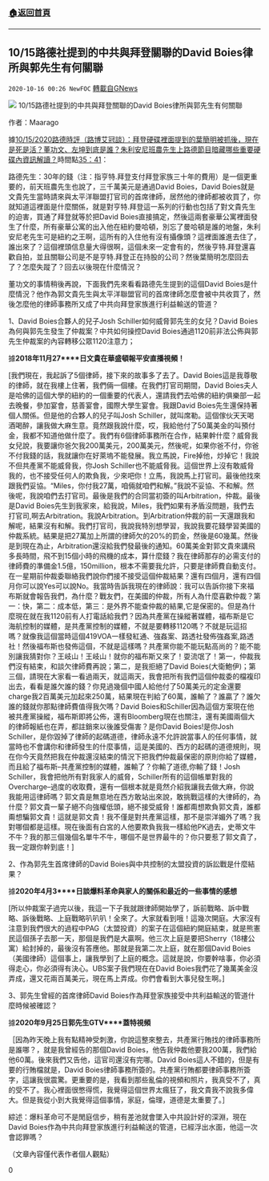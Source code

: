 ###  [:house:返回首頁](https://github.com/ourhimalayas/txt)
---

## 10/15路德社提到的中共與拜登關聯的David Boies律所與郭先生有何關聯
`2020-10-16 00:26 NewFOC` [轉載自GNews](https://gnews.org/zh-hant/427043/)

![]()![](https://s3.amazonaws.com/gnews-media-offload/wp-content/uploads/2020/10/16002101/David-Boies_%E5%89%AF%E6%9C%AC.jpg)
10/15路德社提到的中共與拜登關聯的David Boies律所與郭先生有何關聯

作者：Maarago

據[10/15/2020路德時評（路博艾冠談）：拜登硬碟裡面提到的葉簡明被抓後，現在是死是活？董功文、左坤到底是誰？朱利安尼班農先生上路德節目暗藏哪些重要硬碟內資訊解讀？](https://www.youtube.com/watch?v=LlF3DgN8oJY)時間點[35：41](https://youtu.be/LlF3DgN8oJY?t=2141)：



路德先生：30年的錢（注：指亨特.拜登支付拜登家族三十年的費用）是一個更重要的，前天班農先生也說了，三千萬美元是通過David Boies，David Boies就是文貴先生當時請來與太平洋聯盟打官司的首席律師，居然他的律師都被收買了，你就知道這裡面是什麼關係，就是對亨特.拜登這一系列的行動也包括了對文貴先生的迫害，買通了拜登就等於把David Boies直接搞定，然後這兩套豪華公寓裡面發生了什麼，所有豪華公寓的出入他在紐約曼哈頓，別忘了曼哈頓是誰的地盤，朱利安尼老先生可是紐約之王啊，這所有的入住他有沒有攝像頭？這裡面誰進去住了，誰出來了？這個裡頭信息量大得很啊，這個未來一定會有的，然後亨特.拜登還喜歡自拍，並且關聯公司是不是亨特.拜登正在持股的公司？然後葉簡明怎麼回去了？怎麼失蹤了？回去以後現在什麼情況？

董功文的事情稍後再說，下面我們先來看看路德先生提到的這個David Boies是什麼情況？他作為郭文貴先生與太平洋聯盟官司的首席律師怎麼會被中共收買了，然後怎麼他的律師事務所又成了中共向拜登家族進行利益輸送的管道？

1、David Boies合夥人的兒子Josh Schiller如何威脅郭先生的女兒？David Boies為何與郭先生發生了仲裁案？中共如何操控David Boies通過1120前非法公佈與郭先生仲裁案的內容轉移公眾1120注意力；

據**2018****年****11****月****27****日文貴在華盛頓報平安直播視頻！**

[我們現在，我起訴了5個律師，接下來的故事多了去了。David Boies這是我尊敬的律師，就在我樓上住著，我們倆一個樓。在我們打官司期間，David Boies夫人是哈佛的這個大學的紐約的一個重要的代表人，還請我們去哈佛的紐約俱樂部一起去晚餐，參加宴會，慈善宴會，國際大學生宴會。我跟David Boies先生還保持著個人關係。但是他的合夥人的兒子叫Josh Schiller，就叫席勒。這個傢伙天天喝酒喝醉，讓我做大麻生意。竟然跟我說什麼，哎，我給他付了50萬美金的叫預付金，我都不知道他做什麼了。我們有6個律師事務所在合作，結果幹什麼？威脅我女兒說，我要讓你爸欠我200萬美元，200萬美元，然後呢，如果你爸不付，你爸不付我錢的話，我就讓你在好萊塢不能發展。我立馬說，Fire掉他，炒掉它！我說不但共產黨不能威脅我，你Josh Schiller也不能威脅我。這個世界上沒有敢威脅我的，也不接受任何人的欺負我，少來吧你！立馬，我說馬上打官司。最後他找來跟我們妥協。“Miles，你付我27萬，咱倆就咱們和解。”我說不妥協、不和解。然後呢，我說咱們去打官司。最後是我們的合同當初簽的叫Arbitration，仲裁。最後是David Boies先生到我家來，給我說，Miles，我們如果有矛盾沒問題，我們去打官司,啊去Arbitration。我說Arbitration。到Arbitration仲裁的前一天還跟我和解呢，結果沒有和解。我們打官司，我說我特別想學習，我說我要花錢學習美國的仲裁系統。結果是把27萬加上所謂的律師欠的20%的罰金，然後是60幾萬。然後是到現在為止，Arbitration還沒給我們發最後的通知。60萬美金對郭文貴來講飛多長時間，飛不到15個小時的飛機的成本，算什麼錢？我在律師那存的必需支付的律師費的準備金1.5億，150million，根本不需要我允許，只要是律師費自動支付。在一星期前仲裁委聯絡我們說你們接不接受這個仲裁結果？還有四個月，還有四個月你可以說Yes可以說No。我當時告訴我現在的律師說：我可以告訴你接下來福布斯就會報告我們，為什麼？戰友們，在美國的仲裁，所有人為什麼喜歡仲裁？第一：快，第二：成本低，第三：是外界不能查仲裁的結果,它是保密的。但是為什麼現在就在我1120前有人打電話給我們？因為共產黨在操縱著媒體，福布斯是它海航控制的媒體，是共產黨控制的媒體，不就是要轉移1120嗎？不就是玩這招嗎？就像我這個當時這個419VOA一樣發紅通、強姦案、路透社發佈強姦案,路透社！然後福布斯也發佈這個，不就是這樣嗎？共產黨你能不能玩點高尚的？能不能別讓我猜對你？王岐山！王岐山！就你的福布斯又來了！耍流氓了！第一，仲裁我們沒有結束，和談欠律師費再說；第二，是我拒絕了David Boies(大衛鮑伊)；第三個，請現在大家看一看過兩天，就這兩天，我會把所有我們這個仲裁委的檔複印出去，看看是誰欠誰的錢？你見過幾個中國人給他付了50萬美元的定金還要charge我2百萬美元加起來250萬，結果現在判給了60萬，誰輸了？誰贏了？誰欠誰的錢就你那點律師費值得我欠嗎？David Boies和Schiller因為這個方案現在他被共產黨操縱，福布斯即將公佈，還有Bloomberg現在也關注，還有美國兩個大的律師報紙也在弄，都註銷來以後誰受傷害？是你David Boies!是你Josh Schiller，是你毀掉了律師的起碼道德，律師永遠不允許說當事人的任何事情，就當時也不會講你和律師發生的什麼事情，這是美國的、西方的起碼的道德規則，現在你今天竟然把我在仲裁還沒結束的情況下把我們仲裁最保密的原則你給了媒體，而且給了福布斯–共產黨控制的媒體，誰輸了？你輸了道德,你輸了錢！Josh Schiller，我會把他所有對我家人的威脅，Schiller所有的這個帳單對我的Overcharge–過度的收取費，還有一個根本就是竟然介紹我讓我去做大麻，你說我能用這律師嗎？郭文貴是無意地在西方敢站出來說，敢挑戰這樣的大律師的，為什麼？郭文貴一輩子絕不向強權低頭，絕不接受威脅！誰都甭想欺負郭文貴，誰都甭想騙郭文貴！這就是郭文貴！我不僅是對共產黨這樣，那不是崇洋媚外了嗎？我對哪個都是這樣。現在後面有白宮的人他要欺負我我一樣給他PK過去，史蒂文牛不牛？我的那三個幾個名單牛不牛，哪個不是世界最牛的？你只要惹了郭文貴了，我一定跟你幹到底！]

2、作為郭先生首席律師的David Boies與中共控制的太盟投資的訴訟戰是什麼結果？

據**2020****年****4****月****3****日談爆料革命與家人的關係和最近的一些事情的感想**

[所以仲裁案子過完以後，我這一下子我就跟律師開始學了，訴前戰略、訴中戰略、訴後戰略、上庭戰略叭叭叭！全來了。大家就看到哦！這幾次開庭。大家沒有注意到我們很大的過程中PAG（太盟投資）的案子在這個紐約開庭結束，就是熊憲民這個孫子去那一天，那個是我們是大贏啊。他三次上庭是要把Sherry（18樓公寓）給封掉的，最後沒有答應他。那就是我第二次上庭，就在那個David Boies（美國律師）這個事上，讓我學到了上庭的概念。這就是說，你要幹啥事，你必須得走心，你必須得有決心。UBS案子我們現在在David Boies我們花了幾萬美金沒弄成，還又花兩百萬美元，現在馬上弄成。你們會看到大事兒發生啊。]

3、郭先生曾經的首席律師David Boies作為拜登家族接受中共利益輸送的管道什麼時候被確認？

據**2020****年****9****月****25****日郭先生****GTV****蓋特視頻**

［因為昨天晚上我有點精神受刺激，你說這整來整去，共產黨行賄找的律師事務所是誰哪？，就是我曾經告的那個David Boies，他告我仲裁他要我200萬，我們給他60萬。後來我們又告他，這官司還沒有完哪。David Boies這人不錯的，但是有要的行賄檔就是，David Boies律師事務所簽的。共產黨行賄都要律師事務所簽字，這讓我很震驚。更重要的是，我看到那些亂倫的視頻和照片，我真受不了，真的受不了。我心裡面很憋得慌，我覺得這個世界太瘋狂了，我文貴我不說我多偉大。但是我從小到大我覺得這個事情，家庭，倫理，道德是太重要了。］

綜述：爆料革命可不是閒庭信步，稍有差池就會墜入中共設計好的深淵，現在David Boies作為中共向拜登家族進行利益輸送的管道，已經浮出水面，他這一次會認罪嗎？

（文章內容僅代表作者個人觀點）

0
